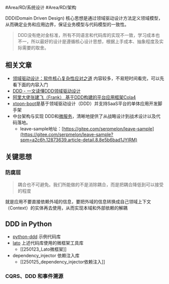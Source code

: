 #Area/RD/系统设计  #Area/RD/架构  

DDD(Domain Driven Design) 核心思想是通过领域驱动设计方法定义领域模型，从而确定业务和应用边界，保证业务模型与代码模型的一致性。

> DDD没有绝对金标准，所有不同语言和代码库的实现不一致，学习成本也不一，所以最好的设计是遵循核心设计思想，根据上手成本、抽象程度及实际需要的取舍。
## 相关文章

- [领域驱动设计：软件核心复杂性应对之道](https://gitcode.com/Resource-Bundle-Collection/43aff/blob/main/%E9%A2%86%E5%9F%9F%E9%A9%B1%E5%8A%A8%E8%AE%BE%E8%AE%A1%EF%BC%9A%E8%BD%AF%E4%BB%B6%E6%A0%B8%E5%BF%83%E5%A4%8D%E6%9D%82%E6%80%A7%E5%BA%94%E5%AF%B9%E4%B9%8B%E9%81%93.PDF%20%20%E4%B8%8B%E8%BD%BD.zip) 内容较多，不易短时间看完，可以先看下面的内容入门
- [DDD - 一文读懂DDD领域驱动设计](https://developer.aliyun.com/article/1436383)
- [阿里大佬张建飞（Frank） 基于DDD构建的平台应用框架Cola4](https://blog.csdn.net/significantfrank/article/details/110934799)
- [xtoon-boot](https://gitee.com/xtoon/xtoon-boot?spm=a2c6h.12873639.article-detail.10.8e5b6bad1JYIRM)是基于领域驱动设计（DDD）并支持SaaS平台的单体应用开发脚手架
- 中台架构与实现 DDD和[微服务](https://so.csdn.net/so/search?spm=a2c6h.13046898.publish-article.107.1ee76ffaHcJTdJ&q=%E5%BE%AE%E6%9C%8D%E5%8A%A1)，清晰地提供了从战略设计到战术设计以及代码落地。
	- leave-sample地址：[https://gitee.com/serpmelon/leave-sample](https://gitee.com/serpmelon/leave-sample?spm=a2c6h.12873639.article-detail.8.8e5b6bad1JYIRM)

## 关键思想

### 防腐层

> 耦合也不可避免。我们所能做的不是消除耦合，而是把耦合降低到可以接受的程度

就是应用不要直接依赖外域的信息，要把外域的信息转换成自己领域上下文（Context）的实体再去使用，从而实现本域和外部依赖的解耦

### 

## DDD in Python

- [python-ddd](https://github.com/qu3vipon/python-ddd) 示例代码库
- [lato](https://lato.readthedocs.io/en/latest/tutorial/index.html) 上述代码库使用的微框架工具库
	- [[250123_Lato微框架]]
- dependency_injector 依赖注入库
	- [[250125_dependency_injector依赖注入]]

### CQRS、DDD 和事件溯源